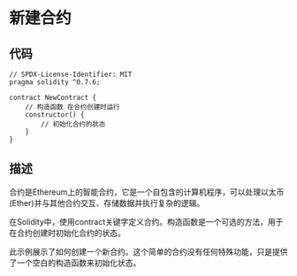 # 新建合约

## 代码

```solidity
// SPDX-License-Identifier: MIT
pragma solidity ^0.7.6;

contract NewContract {
    // 构造函数 在合约创建时运行
    constructor() {
        // 初始化合约的状态
    }
}
```

## 描述

合约是Ethereum上的智能合约，它是一个自包含的计算机程序，可以处理以太币(Ether)并与其他合约交互、存储数据并执行复杂的逻辑。

在Solidity中，使用contract关键字定义合约。构造函数是一个可选的方法，用于在合约创建时初始化合约的状态。

此示例展示了如何创建一个新合约。这个简单的合约没有任何特殊功能，只是提供了一个空白的构造函数来初始化状态。
